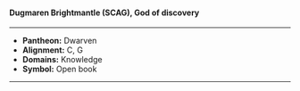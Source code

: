 #### Dugmaren Brightmantle (SCAG), God of discovery
___

- **Pantheon:** Dwarven
- **Alignment:** C, G
- **Domains:** Knowledge
- **Symbol:** Open book
___
